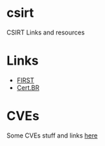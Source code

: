 # csirt

CSIRT Links and resources

# Links

 * [FIRST](http://www.first.org)
 * [Cert.BR](http://www.cert.br)
 
 
# CVEs

Some CVEs stuff and links [here](https://github.com/Spacial/csirt/blob/master/CVEsPoCs.md)
